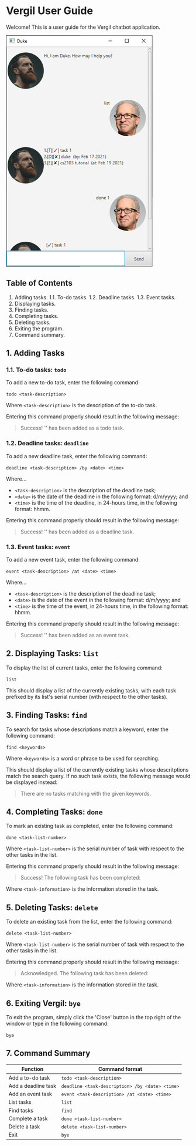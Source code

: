 # Vergil User Guide

Welcome! This is a user guide for the Vergil chatbot application.

![UI screenshot](Ui.png)

## Table of Contents
1. Adding tasks.
    1.1. To-do tasks.
    1.2. Deadline tasks.
    1.3. Event tasks.
2. Displaying tasks.
3. Finding tasks.
4. Completing tasks.
5. Deleting tasks.
6. Exiting the program.
7. Command summary.

## 1. Adding Tasks
### 1.1. To-do tasks: `todo`

To add a new to-do task, enter the following command:

`todo <task-description>`

Where `<task-description>` is the description of the to-do task.

Entering this command properly should result in the following message:
> Success! '<task-description>' has been added as a todo task.

### 1.2. Deadline tasks: `deadline`
To add a new deadline task, enter the following command:

`deadline <task-description> /by <date> <time>`

Where...
* `<task-description>` is the description of the deadline task;
* `<date>` is the date of the deadline in the following format: d/m/yyyy; and
* `<time>` is the time of the deadline, in 24-hours time, in the following format: hhmm.

Entering this command properly should result in the following message:
> Success! '<task-description>' has been added as a deadline task.

### 1.3. Event tasks: `event`
To add a new event task, enter the following command:

`event <task-description> /at <date> <time>`

Where...
* `<task-description>` is the description of the deadline task;
* `<date>` is the date of the event in the following format: d/m/yyyy; and
* `<time>` is the time of the event, in 24-hours time, in the following format: hhmm.

Entering this command properly should result in the following message:
> Success! '<task-description>' has been added as an event task.

## 2. Displaying Tasks: `list`
To display the list of current tasks, enter the following command:

`list`

This should display a list of the currently existing tasks, with each task prefixed by its list's serial number (with respect to the other tasks).

## 3. Finding Tasks: `find`
To search for tasks whose descriptions match a keyword, enter the following command:

`find <keywords>`

Where `<keywords>` is a word or phrase to be used for searching.

This should display a list of the currently existing tasks whose descritptions match the search query. If no such task exists, the following message would be displayed instead:
> There are no tasks matching with the given keywords.

## 4. Completing Tasks: `done`
To mark an existing task as completed, enter the following command:

`done <task-list-number>`

Where `<task-list-number>` is the serial number of task with respect to the other tasks in the list.

Entering this command properly should result in the following message:
> Success! The following task has been completed:
> <task-information>

Where `<task-information>` is the information stored in the task.

## 5. Deleting Tasks: `delete`
To delete an existing task from the list, enter the following command:

`delete <task-list-number>`

Where `<task-list-number>` is the serial number of task with respect to the other tasks in the list.

Entering this command properly should result in the following message:
> Acknowledged. The following task has been deleted:
> <task-information>

Where `<task-information>` is the information stored in the task.

## 6. Exiting Vergil: `bye`
To exit the program, simply click the 'Close' button in the top right of the window or type in the following command:

`bye`

## 7. Command Summary
Function            | Command format
--------------------|---------------
Add a to-do task    | `todo <task-description>`
Add a deadline task | `deadline <task-description> /by <date> <time>`
Add an event task   | `event <task-description> /at <date> <time>`
List tasks          | `list`
Find tasks          | `find`
Complete a task     | `done <task-list-number>`
Delete a task       | `delete <task-list-number>`
Exit                | `bye`